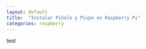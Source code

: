 ```yaml
---
layout: default
title:  "Instalar Pihole y Pivpn en Raspberry Pi"
categories: raspberry
---
```


test
